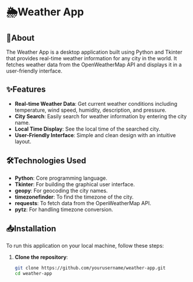# 🌦️Weather App

## 📜About
The Weather App is a desktop application built using Python and Tkinter that provides real-time weather information for any city in the world. It fetches weather data from the OpenWeatherMap API and displays it in a user-friendly interface.

## ✨Features
- **Real-time Weather Data**: Get current weather conditions including temperature, wind speed, humidity, description, and pressure.
- **City Search**: Easily search for weather information by entering the city name.
- **Local Time Display**: See the local time of the searched city.
- **User-Friendly Interface**: Simple and clean design with an intuitive layout.

## 🛠️Technologies Used
- **Python**: Core programming language.
- **Tkinter**: For building the graphical user interface.
- **geopy**: For geocoding the city names.
- **timezonefinder**: To find the timezone of the city.
- **requests**: To fetch data from the OpenWeatherMap API.
- **pytz**: For handling timezone conversion.

## 📥Installation
To run this application on your local machine, follow these steps:

1. **Clone the repository**:
   ```bash
   git clone https://github.com/yourusername/weather-app.git
   cd weather-app

